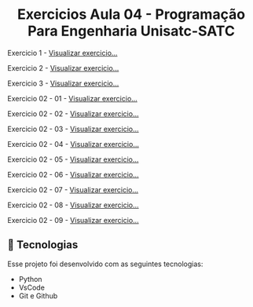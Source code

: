 <h1 align="center"> Exercicios Aula 04 - Programação Para Engenharia Unisatc-SATC</h1>

<p>
  Exercicio 1 - 
  <a href="https://github.com/ElyeserGabrian/Programacao-Para-Engenharia/blob/main/ExerciciosAula04/Exerc01.py"> Visualizar exercicio...</a>
</p>
<p>
  Exercicio 2 - 
  <a href="https://github.com/ElyeserGabrian/Programacao-Para-Engenharia/blob/main/ExerciciosAula04/Exerc02.py"> Visualizar exercicio...</a>
</p>
<p>
  Exercicio 3 - 
  <a href="https://github.com/ElyeserGabrian/Programacao-Para-Engenharia/blob/main/ExerciciosAula04/Exerc03.py"> Visualizar exercicio...</a>
</p>
<p>
  Exercicio 02 - 01 - 
  <a href="https://github.com/ElyeserGabrian/Programacao-Para-Engenharia/blob/main/ExerciciosAula04/Exerc02_01.py"> Visualizar exercicio...</a>
</p>
<p>
  Exercicio 02 - 02 - 
  <a href="https://github.com/ElyeserGabrian/Programacao-Para-Engenharia/blob/main/ExerciciosAula04/Exerc02_02.py"> Visualizar exercicio...</a>
</p>
<p>
  Exercicio 02 - 03 - 
  <a href="https://github.com/ElyeserGabrian/Programacao-Para-Engenharia/blob/main/ExerciciosAula04/Exerc02_03.py"> Visualizar exercicio...</a>
</p>
<p>
  Exercicio 02 - 04 - 
  <a href="https://github.com/ElyeserGabrian/Programacao-Para-Engenharia/blob/main/ExerciciosAula04/Exerc02_04.py"> Visualizar exercicio...</a>
</p>
<p>
  Exercicio 02 - 05 - 
  <a href="https://github.com/ElyeserGabrian/Programacao-Para-Engenharia/blob/main/ExerciciosAula04/Exerc02_05.py"> Visualizar exercicio...</a>
</p>
<p>
  Exercicio 02 - 06 - 
  <a href="https://github.com/ElyeserGabrian/Programacao-Para-Engenharia/blob/main/ExerciciosAula04/Exerc02_06.py"> Visualizar exercicio...</a>
</p>
<p>
  Exercicio 02 - 07 - 
  <a href="https://github.com/ElyeserGabrian/Programacao-Para-Engenharia/blob/main/ExerciciosAula04/Exerc02_07.py"> Visualizar exercicio...</a>
</p>
<p>
  Exercicio 02 - 08 - 
  <a href="https://github.com/ElyeserGabrian/Programacao-Para-Engenharia/blob/main/ExerciciosAula04/Exerc02_08.py"> Visualizar exercicio...</a>
</p>
<p>
  Exercicio 02 - 09 - 
  <a href="https://github.com/ElyeserGabrian/Programacao-Para-Engenharia/blob/main/ExerciciosAula04/Exerc02_09.py"> Visualizar exercicio...</a>
</p>

## 🚀 Tecnologias

Esse projeto foi desenvolvido com as seguintes tecnologias:

- Python
- VsCode
- Git e Github
